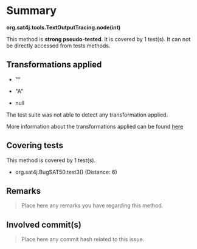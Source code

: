 # Summary
**org.sat4j.tools.TextOutputTracing.node(int)**

This method is **strong pseudo-tested**.
It is covered by 1 test(s). It can not be directly accessed from tests methods.


## Transformations applied

- &quot;&quot;

- &quot;A&quot;

- null


The test suite was not able to detect any transformation applied.

More information about the transformations applied can be found [here](https://github.com/STAMP-project/pitest-descartes)

## Covering tests
This method is covered by 1 test(s).
* org.sat4j.BugSAT50.test3() (Distance: 6)


## Remarks
> Place here any remarks you have regarding this method.

## Involved commit(s)

> Place here any commit hash related to this issue.

